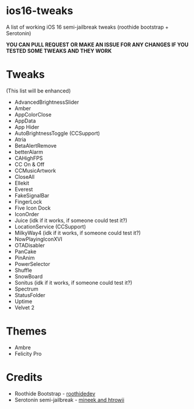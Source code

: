 # ios16-tweaks
A list of working iOS 16 semi-jailbreak tweaks (roothide bootstrap + Serotonin)

**YOU CAN PULL REQUEST OR MAKE AN ISSUE FOR ANY CHANGES IF YOU TESTED SOME TWEAKS AND THEY WORK**
# Tweaks
(This list will be enhanced)
- AdvancedBrightnessSlider
- Amber
- AppColorClose
- AppData
- App Hider
- AutoBrightnessToggle (CCSupport)
- Atria
- BetaAlertRemove
- betterAlarm
- CAHighFPS
- CC On & Off
- CCMusicArtwork
- CloseAll
- Ellekit
- Everest
- FakeSignalBar
- FingerLock
- Five Icon Dock
- IconOrder
- Juice (idk if it works, if someone could test it?)
- LocationService (CCSupport)
- MilkyWay4 (idk if it works, if someone could test it?)
- NowPlayingIconXVI
- OTADisabler
- PanCake
- PinAnim
- PowerSelector
- Shuffle
- SnowBoard
- Sonitus (idk if it works, if someone could test it?)
- Spectrum
- StatusFolder
- Uptime
- Velvet 2
# Themes
- Ambre
- Felicity Pro
# Credits
- Roothide Bootstrap - [roothidedev](https://github.com/roothide/Bootstrap)
- Serotonin semi-jailbreak - [mineek and htrowii](https://github.com/mineek/Serotonin)
